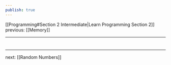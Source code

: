 ```yaml
---
publish: true
---
```

[[Programming#Section 2 Intermediate|Learn Programming Section 2]]  previous: [[Memory]]   

---






# 
----
next: [[Random Numbers]] 